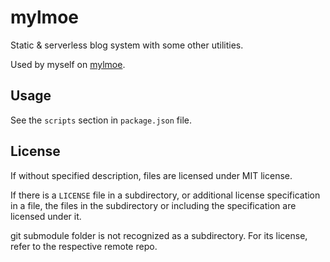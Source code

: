 # mylmoe

Static & serverless blog system with some other utilities.

Used by myself on [mylmoe](https://myl.moe).

## Usage

See the `scripts` section in `package.json` file.

## License

If without specified description, files are licensed under MIT license.

If there is a `LICENSE` file in a subdirectory, or additional license specification in a file,
the files in the subdirectory or including the specification are licensed under it.

git submodule folder is not recognized as a subdirectory.
For its license, refer to the respective remote repo.
